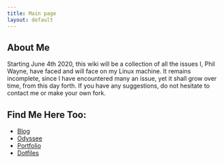 ```yaml
---
title: Main page
layout: default
---
```


## About Me

Starting June 4th 2020, this wiki will be a collection of all the issues I,
Phil Wayne, have faced and will face on my Linux machine. It remains
incomplete, since I have encountered many an issue, yet it shall grow over
time, from this day forth. If you have any suggestions, do not hesitate to
contact me or make your own fork.

## Find Me Here Too:

+ [Blog](https://madlibrarian.xyz)
+ [Odyssee](https://odysee.com/@PhilWayne:c)
+ [Portfolio](https://soimuen11.github.io/Portfolio/)
+ [Dotfiles](https://github.com/Soimuen11/Dotfiles)
